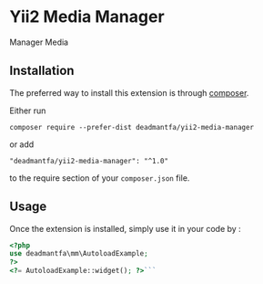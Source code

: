 Yii2 Media Manager
==================
Manager Media

Installation
------------

The preferred way to install this extension is through [composer](http://getcomposer.org/download/).

Either run

```
composer require --prefer-dist deadmantfa/yii2-media-manager
```

or add

```
"deadmantfa/yii2-media-manager": "^1.0"
```

to the require section of your `composer.json` file.


Usage
-----

Once the extension is installed, simply use it in your code by  :

```php
<?php
use deadmantfa\mm\AutoloadExample;
?>
<?= AutoloadExample::widget(); ?>```
